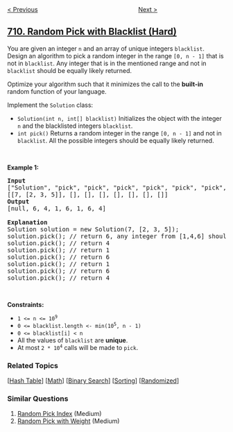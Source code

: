 <!--|This file generated by command(leetcode description); DO NOT EDIT.    |-->
<!--+----------------------------------------------------------------------+-->
<!--|@author    openset <openset.wang@gmail.com>                           |-->
<!--|@link      https://github.com/openset                                 |-->
<!--|@home      https://github.com/openset/leetcode                        |-->
<!--+----------------------------------------------------------------------+-->

[< Previous](../to-lower-case "To Lower Case")
　　　　　　　　　　　　　　　　
[Next >](../number-of-distinct-islands-ii "Number of Distinct Islands II")

## [710. Random Pick with Blacklist (Hard)](https://leetcode.com/problems/random-pick-with-blacklist "黑名单中的随机数")

<p>You are given an integer <code>n</code> and an array of unique integers <code>blacklist</code>. Design an algorithm to pick a random integer in the range <code>[0, n - 1]</code> that is not in <code>blacklist</code>. Any integer that is in the mentioned range and not in <code>blacklist</code> should be equally likely returned.</p>

<p>Optimize your algorithm such that it minimizes the call to the <strong>built-in</strong> random function of your language.</p>

<p>Implement the <code>Solution</code> class:</p>

<ul>
	<li><code>Solution(int n, int[] blacklist)</code> Initializes the object with the integer <code>n</code> and the blacklisted integers <code>blacklist</code>.</li>
	<li><code>int pick()</code> Returns a random integer in the range <code>[0, n - 1]</code> and not in <code>blacklist</code>. All the possible integers should be equally likely returned.</li>
</ul>

<p>&nbsp;</p>
<p><strong>Example 1:</strong></p>

<pre>
<strong>Input</strong>
[&quot;Solution&quot;, &quot;pick&quot;, &quot;pick&quot;, &quot;pick&quot;, &quot;pick&quot;, &quot;pick&quot;, &quot;pick&quot;, &quot;pick&quot;]
[[7, [2, 3, 5]], [], [], [], [], [], [], []]
<strong>Output</strong>
[null, 6, 4, 1, 6, 1, 6, 4]

<strong>Explanation</strong>
Solution solution = new Solution(7, [2, 3, 5]);
solution.pick(); // return 6, any integer from [1,4,6] should be ok. Note that for every call of pick, 1, 4, and 6 must be equally likely to be returned (i.e., with probability 1/3).
solution.pick(); // return 4
solution.pick(); // return 1
solution.pick(); // return 6
solution.pick(); // return 1
solution.pick(); // return 6
solution.pick(); // return 4
</pre>

<p>&nbsp;</p>
<p><strong>Constraints:</strong></p>

<ul>
	<li><code>1 &lt;= n &lt;= 10<sup>9</sup></code></li>
	<li><code>0 &lt;= blacklist.length &lt;- min(10<sup>5</sup>, n - 1)</code></li>
	<li><code>0 &lt;= blacklist[i] &lt; n</code></li>
	<li>All the values of <code>blacklist</code> are <strong>unique</strong>.</li>
	<li>At most <code>2 * 10<sup>4</sup></code> calls will be made to <code>pick</code>.</li>
</ul>

### Related Topics
  [[Hash Table](../../tag/hash-table/README.md)]
  [[Math](../../tag/math/README.md)]
  [[Binary Search](../../tag/binary-search/README.md)]
  [[Sorting](../../tag/sorting/README.md)]
  [[Randomized](../../tag/randomized/README.md)]

### Similar Questions
  1. [Random Pick Index](../random-pick-index) (Medium)
  1. [Random Pick with Weight](../random-pick-with-weight) (Medium)
